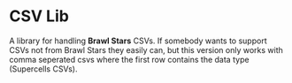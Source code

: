 # CSV Lib

A library for handling **Brawl Stars** CSVs.
If somebody wants to support CSVs not from Brawl Stars they easily can, but this version only works with comma seperated csvs where the first row contains the data type (Supercells CSVs).
